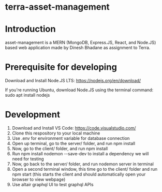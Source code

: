 # terra-asset-management

# Introduction

asset-management is a MERN (MongoDB, Express.JS, React, and Node.JS) based web application made by Dinesh Bhadane as assignment to Terra.

# Prerequisite for developing

Download and Install Node.JS LTS: https://nodejs.org/en/download/

If you're running Ubuntu, download Node.JS using the terminal command: sudo apt install nodejs

# Development
1. Download and Install VS Code: https://code.visualstudio.com/
2. Clone this respository to your local machine
3. Use .env for environment variable for database connection
4. Open up terminal, go to the server/ folder, and run npm install
5. Now, go to the client/ folder, and run npm install
6. Run npm install nodemon --save-dev to install a dependency we will need for testing
7. Now, go back to the server/ folder, and run nodemon server in terminal 
8. Open a second terminal window, this time go to the client/ folder and run npm start (this starts the client and should automatically open your browser to view webpage)
9. Use altair graphql UI to test graphql APIs

